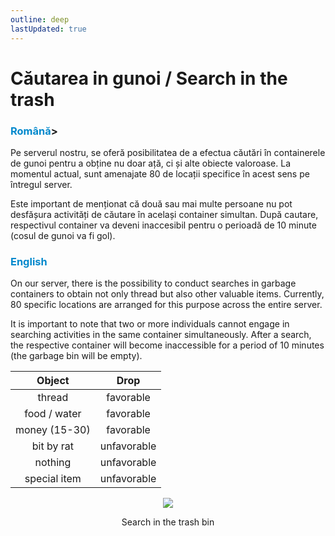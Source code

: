 ```yaml
---
outline: deep
lastUpdated: true
---
```


# Căutarea in gunoi / Search in the trash

### <span style="color: #0088CC">Română</span>>

Pe serverul nostru, se oferă posibilitatea de a efectua căutări în containerele de gunoi pentru a obține nu doar ață, ci și alte obiecte valoroase. La momentul actual, sunt amenajate 80 de locații specifice în acest sens pe întregul server.

Este important de menționat că două sau mai multe persoane nu pot desfășura activități de căutare în același container simultan. După cautare, respectivul container va deveni inaccesibil pentru o perioadă de 10 minute (cosul de gunoi va fi gol).

### <span style="color: #0088CC">English</span>

On our server, there is the possibility to conduct searches in garbage containers to obtain not only thread but also other valuable items. Currently, 80 specific locations are arranged for this purpose across the entire server. 

It is important to note that two or more individuals cannot engage in searching activities in the same container simultaneously. After a search, the respective container will become inaccessible for a period of 10 minutes (the garbage bin will be empty).

|Object|Drop|
|:---:|:---:|
|thread|favorable|
|food / water|favorable|
|money (15-30)|favorable|
|bit by rat|unfavorable|
|nothing|unfavorable|
|special item |unfavorable|

<div style="text-align: center"><img src="https://i.imgur.com/WM6gxn6.gif"/></div>
<p style="text-align: center">Search in the trash bin</p>